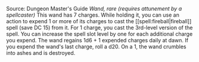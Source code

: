 Source: Dungeon Master's Guide
*Wand, rare (requires attunement by a spellcaster)*
This wand has 7 charges. While holding it, you can use an action to expend 1 or more of its charges to cast the [[spell:fireball|fireball]] spell (save DC 15) from it. For 1 charge, you cast the 3rd-level version of the spell. You can increase the spell slot level by one for each additional charge you expend.
The wand regains 1d6 + 1 expended charges daily at dawn. If you expend the wand's last charge, roll a d20. On a 1, the wand crumbles into ashes and is destroyed.